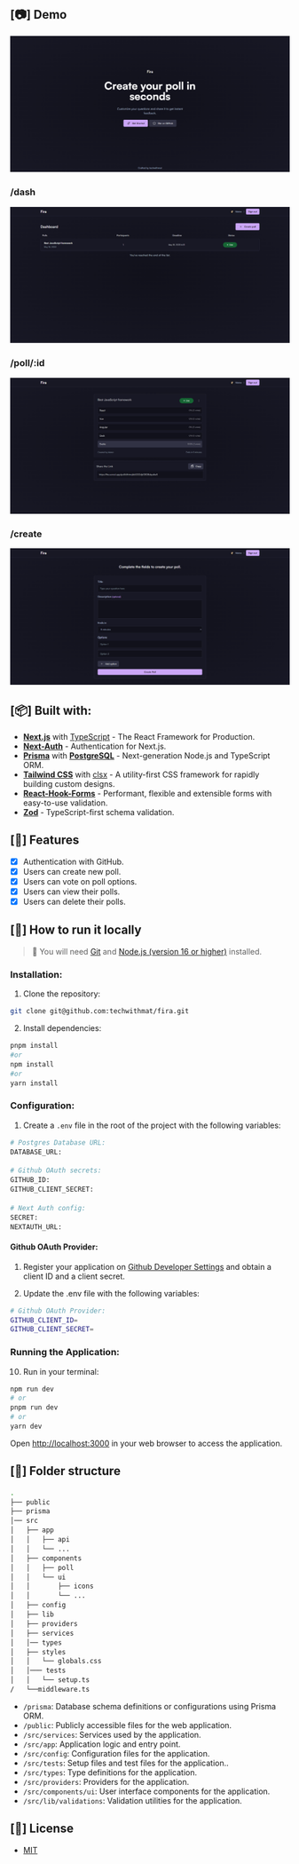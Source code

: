 ## [📷] Demo

![Home](public/banner.png)

### /dash

![Dashboard](public/dashboard.png)

### /poll/:id

![Poll preview](public/poll-preview.png)

### /create

![Poll preview](public/create.png)

###

## [📦] Built with:

- **[Next.js](https://nextjs.org/)** with [TypeScript](https://www.typescriptlang.org/) - The React Framework for Production.
- **[Next-Auth](https://next-auth.js.org/)** - Authentication for Next.js.
- **[Prisma](https://www.prisma.io/)** with **[PostgreSQL](https://www.postgresql.org/)** - Next-generation Node.js and TypeScript ORM.
- **[Tailwind CSS](https://tailwindcss.com/)** with [clsx](https://github.com/lukeed/clsx) - A utility-first CSS framework for rapidly building custom designs.
- **[React-Hook-Forms](https://react-hook-form.com/)** - Performant, flexible and extensible forms with easy-to-use validation.
- **[Zod](https://zod.dev/)** - TypeScript-first schema validation.

## [🎉] Features

- [x] Authentication with GitHub.
- [x] Users can create new poll.
- [x] Users can vote on poll options.
- [x] Users can view their polls.
- [x] Users can delete their polls.

## [🔧] How to run it locally

> 🚧 You will need [Git](https://git-scm.com/downloads) and [Node.js (version 16 or higher)](https://nodejs.org/en) installed.

### **Installation:**

1. Clone the repository:

```bash
git clone git@github.com:techwithmat/fira.git
```

2. Install dependencies:

```bash
pnpm install
#or
npm install
#or
yarn install
```

### **Configuration:**

1. Create a `.env` file in the root of the project with the following variables:

```bash
# Postgres Database URL:
DATABASE_URL:

# Github OAuth secrets:
GITHUB_ID:
GITHUB_CLIENT_SECRET:

# Next Auth config:
SECRET:
NEXTAUTH_URL:
```

#### **Github OAuth Provider:**

1. Register your application on [Github Developer Settings](https://github.com/settings/developers) and obtain a client ID and a client secret.

2. Update the .env file with the following variables:

```bash
# Github OAuth Provider:
GITHUB_CLIENT_ID=
GITHUB_CLIENT_SECRET=
```

### **Running the Application:**

10. Run in your terminal:

```bash
npm run dev
# or
pnpm run dev
# or
yarn dev
```

Open [http://localhost:3000](http://localhost:3000) in your web browser to access the application.

## [📂] Folder structure

```bash
.
├── public
├── prisma
│── src
│   ├── app
│   │   ├── api
│   │   └── ...
│   ├── components
│   │   ├── poll
│   │   └── ui
│   │       ├── icons
│   │       └── ...
│   ├── config
│   ├── lib
│   ├── providers
│   ├── services
│   │── types
│   ├── styles
│   │   └── globals.css
│   │─── tests
│   │   └── setup.ts
/   └──middleware.ts
```

- `/prisma`: Database schema definitions or configurations using Prisma ORM.
- `/public`: Publicly accessible files for the web application.
- `/src/services`: Services used by the application.
- `/src/app`: Application logic and entry point.
- `/src/config`: Configuration files for the application.
- `/src/tests`: Setup files and test files for the application..
- `/src/types`: Type definitions for the application.
- `/src/providers`: Providers for the application.
- `/src/components/ui`: User interface components for the application.
- `/src/lib/validations`: Validation utilities for the application.

## [🔑] License

- [MIT](https://github.com/moaqz/fira/blob/main/LICENSE)

